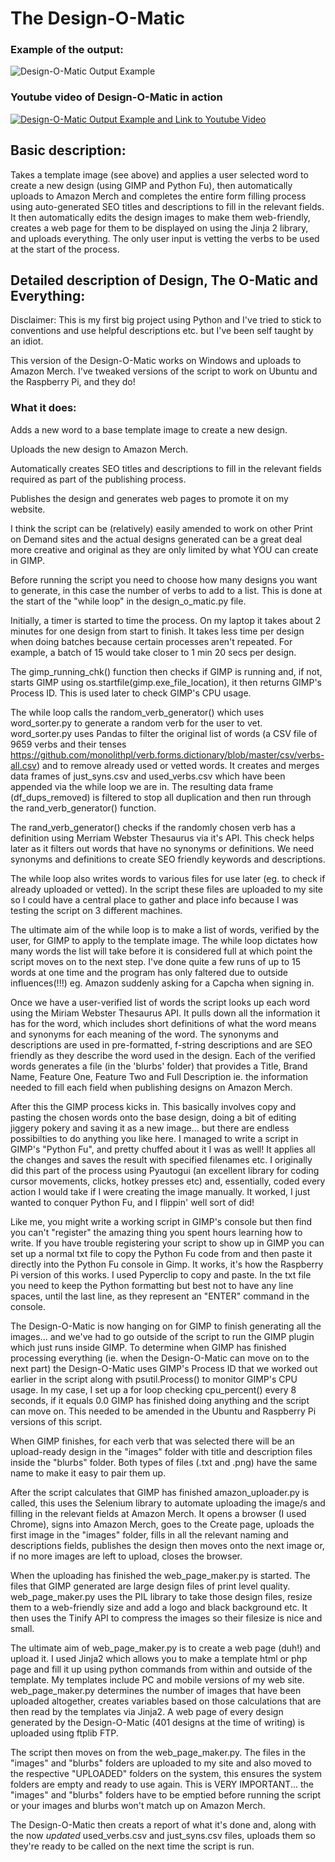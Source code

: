 # The Design-O-Matic

### Example of the output:

![Design-O-Matic Output Example](http://www.jvzdesigns.com/images/get_automating.jpg "Design-O-Matic Output Example")

### Youtube video of Design-O-Matic in action

[![Design-O-Matic Output Example and Link to Youtube Video](https://img.youtube.com/vi/sq1aM_eeNy4/0.jpg)](https://www.youtube.com/watch?v=sq1aM_eeNy4)

## Basic description:

Takes a template image (see above) and applies a user selected word to create a new design (using GIMP and Python Fu), then automatically uploads to Amazon Merch and completes the entire form filling process using auto-generated SEO titles and descriptions to fill in the relevant fields. It then automatically edits the design images to make them web-friendly, creates a web page for them to be displayed on using the Jinja 2 library, and uploads everything. The only user input is vetting the verbs to be used at the start of the process.

## Detailed description of Design, The O-Matic and Everything:

Disclaimer: This is my first big project using Python and I've tried to stick to conventions and use helpful descriptions etc. but I've been self taught by an idiot.

This version of the Design-O-Matic works on Windows and uploads to Amazon Merch. I've tweaked versions of the script to work on Ubuntu and the Raspberry Pi, and they do!

### What it does:

Adds a new word to a base template image to create a new design.

Uploads the new design to Amazon Merch.

Automatically creates SEO titles and descriptions to fill in the relevant fields required as part of the publishing process.

Publishes the design and generates web pages to promote it on my website.

I think the script can be (relatively) easily amended to work on other Print on Demand sites and the actual designs generated can be a great deal more creative and original as they are only limited by what YOU can create in GIMP.

Before running the script you need to choose how many designs you want to generate, in this case the number of verbs to add to a list. This is done at the start of the "while loop" in the design_o_matic.py file.

Initially, a timer is started to time the process. On my laptop it takes about 2 minutes for one design from start to finish. It takes less time per design when doing batches because certain processes aren't repeated. For example, a batch of 15 would take closer to 1 min 20 secs per design.

The gimp_running_chk() function then checks if GIMP is running and, if not, starts GIMP using os.startfile(gimp.exe_file_location), it then returns GIMP's Process ID. This is used later to check GIMP's CPU usage.

The while loop calls the random_verb_generator() which uses word_sorter.py to generate a random verb for the user to vet. word_sorter.py uses Pandas to filter the original list of words (a CSV file of 9659 verbs and their tenses https://github.com/monolithpl/verb.forms.dictionary/blob/master/csv/verbs-all.csv) and to remove already used or vetted words. It creates and merges data frames of just_syns.csv and used_verbs.csv which have been appended via the while loop we are in. The resulting data frame (df_dups_removed) is filtered to stop all duplication and then run through the rand_verb_generator() function.

The rand_verb_generator() checks if the randomly chosen verb has a definition using Merriam Webster Thesaurus via it's API. This check helps later as it filters out words that have no synonyms or definitions. We need synonyms and definitions to create SEO friendly keywords and descriptions.

The while loop also writes words to various files for use later (eg. to check if already uploaded or vetted). In the script these files are uploaded to my site so I could have a central place to gather and place info because I was testing the script on 3 different machines.

The ultimate aim of the while loop is to make a list of words, verified by the user, for GIMP to apply to the template image. The while loop dictates how many words the list will take before it is considered full at which point the script moves on to the next step. I've done quite a few runs of up to 15 words at one time and the program has only faltered due to outside influences(!!!) eg. Amazon suddenly asking for a Capcha when signing in.

Once we have a user-verified list of words the script looks up each word using the Miriam Webster Thesaurus API. It pulls down all the information it has for the word, which includes short definitions of what the word means and synonyms for each meaning of the word. The synonyms and descriptions are used in pre-formatted, f-string descriptions and are SEO friendly as they describe the word used in the design. Each of the verified words generates a file (in the 'blurbs' folder) that provides a Title, Brand Name, Feature One, Feature Two and Full Description ie. the information needed to fill each field when publishing designs on Amazon Merch.

After this the GIMP process kicks in. This basically involves copy and pasting the chosen words onto the base design, doing a bit of editing jiggery pokery and saving it as a new image... but there are endless possibilties to do anything you like here. I managed to write a script in GIMP's "Python Fu", and pretty chuffed about it I was as well! It applies all the changes and saves the result with specified filenames etc. I originally did this part of the process using Pyautogui (an excellent library for coding cursor movements, clicks, hotkey presses etc) and, essentially, coded every action I would take if I were creating the image manually. It worked, I just wanted to conquer Python Fu, and I flippin' well sort of did!

Like me, you might write a working script in GIMP's console but then find you can't "register" the amazing thing you spent hours learning how to write. If you have trouble registering your script to show up in GIMP you can set up a normal txt file to copy the Python Fu code from and then paste it directly into the Python Fu console in Gimp. It works, it's how the Raspberry Pi version of this works. I used Pyperclip to copy and paste. In the txt file you need to keep the Python formatting but best not to have any line spaces, until the last line, as they represent an "ENTER" command in the console.

The Design-O-Matic is now hanging on for GIMP to finish generating all the images... and we've had to go outside of the script to run the GIMP plugin which just runs inside GIMP. To determine when GIMP has finished processing everything (ie. when the Design-O-Matic can move on to the next part) the Design-O-Matic uses GIMP's Process ID that we worked out earlier in the script along with psutil.Process() to monitor GIMP's CPU usage. In my case, I set up a for loop checking cpu_percent() every 8 seconds, if it equals 0.0 GIMP has finished doing anything and the script can move on. This needed to be amended in the Ubuntu and Raspberry Pi versions of this script.

When GIMP finishes, for each verb that was selected there will be an upload-ready design in the "images" folder with title and description files inside the "blurbs" folder. Both types of files (.txt and .png) have the same name to make it easy to pair them up.

After the script calculates that GIMP has finished amazon_uploader.py is called, this uses the Selenium library to automate uploading the image/s and filling in the relevant fields at Amazon Merch. It opens a browser (I used Chrome), signs into Amazon Merch, goes to the Create page, uploads the first image in the "images" folder, fills in all the relevant naming and descriptions fields, publishes the design then moves onto the next image or, if no more images are left to upload, closes the browser.

When the uploading has finished the web_page_maker.py is started. The files that GIMP generated are large design files of print level quality.  web_page_maker.py uses the PIL library to take those design files, resize them to a web-friendly size and add a logo and black background etc. It then uses the Tinify API to compress the images so their filesize is nice and small.

The ultimate aim of web_page_maker.py is to create a web page (duh!) and upload it. I used Jinja2 which allows you to make a template html or php page and fill it up using python commands from within and outside of the template. My templates include PC and mobile versions of my web site. web_page_maker.py determines the number of images that have been uploaded altogether, creates variables based on those calculations that are then read by the templates via Jinja2. A web page of every design generated by the Design-O-Matic (401 designs at the time of writing) is uploaded using ftplib FTP.

The script then moves on from the web_page_maker.py. The files in the "images" and "blurbs" folders are uploaded to my site and also moved to the respective "UPLOADED" folders on the system, this ensures the system folders are empty and ready to use again. This is VERY IMPORTANT... the "images" and "blurbs" folders have to be emptied before running the script or your images and blurbs won't match up on Amazon Merch.

The Design-O-Matic then creats a report of what it's done and, along with the now *updated* used_verbs.csv and just_syns.csv files, uploads them so they're ready to be called on the next time the script is run.



